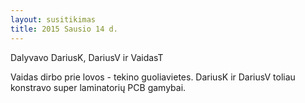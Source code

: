 ```yaml
---
layout: susitikimas
title: 2015 Sausio 14 d.
---
```

Dalyvavo DariusK, DariusV ir VaidasT


Vaidas dirbo prie lovos - tekino guoliavietes.
DariusK ir DariusV toliau konstravo super laminatorių PCB gamybai.


